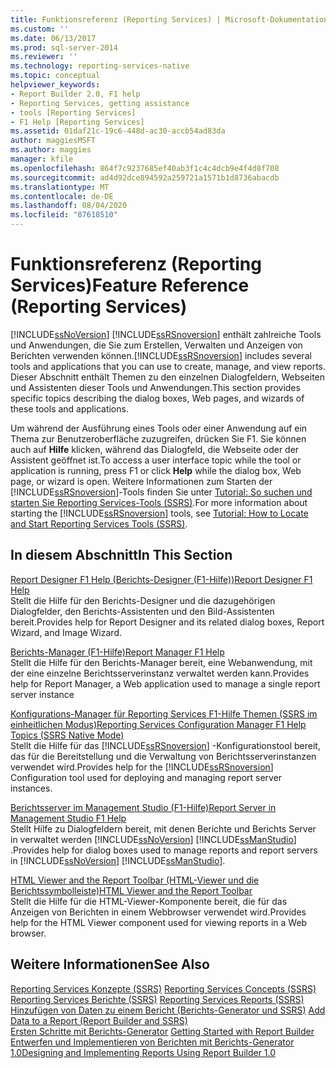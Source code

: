 ```yaml
---
title: Funktionsreferenz (Reporting Services) | Microsoft-Dokumentation
ms.custom: ''
ms.date: 06/13/2017
ms.prod: sql-server-2014
ms.reviewer: ''
ms.technology: reporting-services-native
ms.topic: conceptual
helpviewer_keywords:
- Report Builder 2.0, F1 help
- Reporting Services, getting assistance
- tools [Reporting Services]
- F1 Help [Reporting Services]
ms.assetid: 01daf21c-19c6-448d-ac30-accb54ad83da
author: maggiesMSFT
ms.author: maggies
manager: kfile
ms.openlocfilehash: 864f7c9237685ef40ab3f1c4c4dcb9e4f4d8f708
ms.sourcegitcommit: ad4d92dce894592a259721a1571b1d8736abacdb
ms.translationtype: MT
ms.contentlocale: de-DE
ms.lasthandoff: 08/04/2020
ms.locfileid: "87618510"
---
```

# <a name="feature-reference-reporting-services"></a><span data-ttu-id="2a0fd-102">Funktionsreferenz (Reporting Services)</span><span class="sxs-lookup"><span data-stu-id="2a0fd-102">Feature Reference (Reporting Services)</span></span>
  [!INCLUDE[ssNoVersion](../includes/ssnoversion-md.md)] <span data-ttu-id="2a0fd-103">[!INCLUDE[ssRSnoversion](../includes/ssrsnoversion-md.md)] enthält zahlreiche Tools und Anwendungen, die Sie zum Erstellen, Verwalten und Anzeigen von Berichten verwenden können.</span><span class="sxs-lookup"><span data-stu-id="2a0fd-103">[!INCLUDE[ssRSnoversion](../includes/ssrsnoversion-md.md)] includes several tools and applications that you can use to create, manage, and view reports.</span></span> <span data-ttu-id="2a0fd-104">Dieser Abschnitt enthält Themen zu den einzelnen Dialogfeldern, Webseiten und Assistenten dieser Tools und Anwendungen.</span><span class="sxs-lookup"><span data-stu-id="2a0fd-104">This section provides specific topics describing the dialog boxes, Web pages, and wizards of these tools and applications.</span></span>  
  
 <span data-ttu-id="2a0fd-105">Um während der Ausführung eines Tools oder einer Anwendung auf ein Thema zur Benutzeroberfläche zuzugreifen, drücken Sie F1. Sie können auch auf **Hilfe** klicken, während das Dialogfeld, die Webseite oder der Assistent geöffnet ist.</span><span class="sxs-lookup"><span data-stu-id="2a0fd-105">To access a user interface topic while the tool or application is running, press F1 or click **Help** while the dialog box, Web page, or wizard is open.</span></span> <span data-ttu-id="2a0fd-106">Weitere Informationen zum Starten der [!INCLUDE[ssRSnoversion](../includes/ssrsnoversion-md.md)]-Tools finden Sie unter [Tutorial: So suchen und starten Sie Reporting Services-Tools (SSRS)](tools/tutorial-how-to-locate-and-start-reporting-services-tools-ssrs.md).</span><span class="sxs-lookup"><span data-stu-id="2a0fd-106">For more information about starting the [!INCLUDE[ssRSnoversion](../includes/ssrsnoversion-md.md)] tools, see [Tutorial: How to Locate and Start Reporting Services Tools &#40;SSRS&#41;](tools/tutorial-how-to-locate-and-start-reporting-services-tools-ssrs.md).</span></span>  
  
## <a name="in-this-section"></a><span data-ttu-id="2a0fd-107">In diesem Abschnitt</span><span class="sxs-lookup"><span data-stu-id="2a0fd-107">In This Section</span></span>  
 [<span data-ttu-id="2a0fd-108">Report Designer F1 Help (Berichts-Designer (F1-Hilfe))</span><span class="sxs-lookup"><span data-stu-id="2a0fd-108">Report Designer F1 Help</span></span>](tools/report-designer-f1-help.md)  
 <span data-ttu-id="2a0fd-109">Stellt die Hilfe für den Berichts-Designer und die dazugehörigen Dialogfelder, den Berichts-Assistenten und den Bild-Assistenten bereit.</span><span class="sxs-lookup"><span data-stu-id="2a0fd-109">Provides help for Report Designer and its related dialog boxes, Report Wizard, and Image Wizard.</span></span>  
  
 [<span data-ttu-id="2a0fd-110">Berichts-Manager (F1-Hilfe)</span><span class="sxs-lookup"><span data-stu-id="2a0fd-110">Report Manager F1 Help</span></span>](../../2014/reporting-services/report-manager-f1-help.md)  
 <span data-ttu-id="2a0fd-111">Stellt die Hilfe für den Berichts-Manager bereit, eine Webanwendung, mit der eine einzelne Berichtsserverinstanz verwaltet werden kann.</span><span class="sxs-lookup"><span data-stu-id="2a0fd-111">Provides help for Report Manager, a Web application used to manage a single report server instance</span></span>  
  
 [<span data-ttu-id="2a0fd-112">Konfigurations-Manager für Reporting Services F1-Hilfe Themen &#40;SSRS im einheitlichen Modus&#41;</span><span class="sxs-lookup"><span data-stu-id="2a0fd-112">Reporting Services Configuration Manager F1 Help Topics &#40;SSRS Native Mode&#41;</span></span>](../../2014/sql-server/install/reporting-services-configuration-manager-f1-help-topics-ssrs-native-mode.md)  
 <span data-ttu-id="2a0fd-113">Stellt die Hilfe für das [!INCLUDE[ssRSnoversion](../includes/ssrsnoversion-md.md)] -Konfigurationstool bereit, das für die Bereitstellung und die Verwaltung von Berichtsserverinstanzen verwendet wird.</span><span class="sxs-lookup"><span data-stu-id="2a0fd-113">Provides help for the [!INCLUDE[ssRSnoversion](../includes/ssrsnoversion-md.md)] Configuration tool used for deploying and managing report server instances.</span></span>  
  
 [<span data-ttu-id="2a0fd-114">Berichtsserver im Management Studio (F1-Hilfe)</span><span class="sxs-lookup"><span data-stu-id="2a0fd-114">Report Server in Management Studio F1 Help</span></span>](tools/report-server-in-management-studio-f1-help.md)  
 <span data-ttu-id="2a0fd-115">Stellt Hilfe zu Dialogfeldern bereit, mit denen Berichte und Berichts Server in verwaltet werden [!INCLUDE[ssNoVersion](../includes/ssnoversion-md.md)] [!INCLUDE[ssManStudio](../includes/ssmanstudio-md.md)] .</span><span class="sxs-lookup"><span data-stu-id="2a0fd-115">Provides help for dialog boxes used to manage reports and report servers in [!INCLUDE[ssNoVersion](../includes/ssnoversion-md.md)] [!INCLUDE[ssManStudio](../includes/ssmanstudio-md.md)].</span></span>  
  
 [<span data-ttu-id="2a0fd-116">HTML Viewer and the Report Toolbar (HTML-Viewer und die Berichtssymbolleiste)</span><span class="sxs-lookup"><span data-stu-id="2a0fd-116">HTML Viewer and the Report Toolbar</span></span>](html-viewer-and-the-report-toolbar.md)  
 <span data-ttu-id="2a0fd-117">Stellt die Hilfe für die HTML-Viewer-Komponente bereit, die für das Anzeigen von Berichten in einem Webbrowser verwendet wird.</span><span class="sxs-lookup"><span data-stu-id="2a0fd-117">Provides help for the HTML Viewer component used for viewing reports in a Web browser.</span></span>  
  
## <a name="see-also"></a><span data-ttu-id="2a0fd-118">Weitere Informationen</span><span class="sxs-lookup"><span data-stu-id="2a0fd-118">See Also</span></span>  
 <span data-ttu-id="2a0fd-119">[Reporting Services Konzepte &#40;SSRS&#41;](reporting-services-concepts-ssrs.md) </span><span class="sxs-lookup"><span data-stu-id="2a0fd-119">[Reporting Services Concepts &#40;SSRS&#41;](reporting-services-concepts-ssrs.md) </span></span>  
 <span data-ttu-id="2a0fd-120">[Reporting Services Berichte &#40;SSRS&#41;](reports/reporting-services-reports-ssrs.md) </span><span class="sxs-lookup"><span data-stu-id="2a0fd-120">[Reporting Services Reports &#40;SSRS&#41;](reports/reporting-services-reports-ssrs.md) </span></span>  
 <span data-ttu-id="2a0fd-121">[Hinzufügen von Daten zu einem Bericht &#40;Berichts-Generator und SSRS&#41;](report-data/report-datasets-ssrs.md) </span><span class="sxs-lookup"><span data-stu-id="2a0fd-121">[Add Data to a Report &#40;Report Builder and SSRS&#41;](report-data/report-datasets-ssrs.md) </span></span>  
 <span data-ttu-id="2a0fd-122">[Ersten Schritte mit Berichts-Generator](https://www.microsoft.com/download/en/details.aspx?id=29072) </span><span class="sxs-lookup"><span data-stu-id="2a0fd-122">[Getting Started with Report Builder](https://www.microsoft.com/download/en/details.aspx?id=29072) </span></span>  
 [<span data-ttu-id="2a0fd-123">Entwerfen und Implementieren von Berichten mit Berichts-Generator 1.0</span><span class="sxs-lookup"><span data-stu-id="2a0fd-123">Designing and Implementing Reports Using Report Builder 1.0</span></span>](https://go.microsoft.com/fwlink/?LinkId=142601)  
  
  
